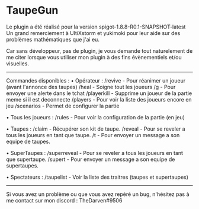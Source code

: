 # TaupeGun

Le plugin a été réalisé pour la version spigot-1.8.8-R0.1-SNAPSHOT-latest
Un grand remerciement à UltiXstorm et yukimoki pour leur aide sur des problèmes mathématiques que j'ai eu.

Car sans développeur, pas de plugin, je vous demande tout naturelement de me citer lorsque vous utiliser mon plugin à des fins évènementiels et/ou visuelles.

___

Commandes disponibles :
• Opérateur :
/revive <pseudo> - Pour réanimer un joueur (avant l'annonce des taupes)
/heal - Soigne tout les joueurs
/g <message> - Pour envoyer une alerte dans le tchat
/playerkill <pseudo> - Supprime un joueur de la partie meme si il est deconnecte
/players - Pour voir la liste des joueurs encore en jeu
/scenarios - Permet de configurer la partie

• Tous les joueurs :
/rules - Pour voir la configuration de la partie (en jeu)

• Taupes :
/claim - Récupérer son kit de taupe.
/reveal - Pour se reveler a tous les joueurs en tant que taupe.
/t - Pour envoyer un message a son equipe de taupes.

• SuperTaupes :
/superreveal - Pour se reveler a tous les joueurs en tant que supertaupe.
/supert - Pour envoyer un message a son equipe de supertaupes.

• Spectateurs :
/taupelist - Voir la liste des traitres (taupes et supertaupes)

___

Si vous avez un problème ou que vous avez repéré un bug, n'hésitez pas à me contact sur mon discord :
TheDarven#9506
